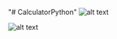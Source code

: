 "# CalculatorPython" 
![alt text](https://github.com/xuandapa99/CalculatorPython/blob/master/images/1.JPG)


![alt text](https://github.com/xuandapa99/CalculatorPython/blob/master/images/2.JPG)
